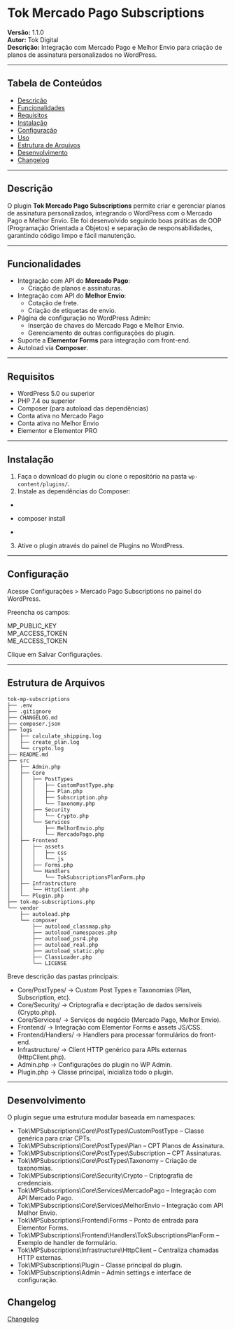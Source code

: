 # Tok Mercado Pago Subscriptions

**Versão:** 1.1.0  
**Autor:** Tok Digital  
**Descrição:** Integração com Mercado Pago e Melhor Envio para criação de planos de assinatura personalizados no WordPress.

---

## Tabela de Conteúdos

- [Descrição](#descrição)  
- [Funcionalidades](#funcionalidades)  
- [Requisitos](#requisitos)  
- [Instalação](#instalação)  
- [Configuração](#configuração)  
- [Uso](#uso)  
- [Estrutura de Arquivos](#estrutura-de-arquivos)  
- [Desenvolvimento](#desenvolvimento)  
- [Changelog](#changelog)   

---

## Descrição

O plugin **Tok Mercado Pago Subscriptions** permite criar e gerenciar planos de assinatura personalizados, integrando o WordPress com o Mercado Pago e Melhor Envio. Ele foi desenvolvido seguindo boas práticas de OOP (Programação Orientada a Objetos) e separação de responsabilidades, garantindo código limpo e fácil manutenção.

---

## Funcionalidades

- Integração com API do **Mercado Pago**:
  - Criação de planos e assinaturas.
- Integração com API do **Melhor Envio**:
  - Cotação de frete.
  - Criação de etiquetas de envio.
- Página de configuração no WordPress Admin:
  - Inserção de chaves do Mercado Pago e Melhor Envio.
  - Gerenciamento de outras configurações do plugin.
- Suporte a **Elementor Forms** para integração com front-end.
- Autoload via **Composer**.

---

## Requisitos

- WordPress 5.0 ou superior  
- PHP 7.4 ou superior  
- Composer (para autoload das dependências)  
- Conta ativa no Mercado Pago  
- Conta ativa no Melhor Envio  
- Elementor e Elementor PRO

---

## Instalação

1. Faça o download do plugin ou clone o repositório na pasta `wp-content/plugins/`.
2. Instale as dependências do Composer:
+    ```bash
+    composer install
+    ```
3. Ative o plugin através do painel de Plugins no WordPress.

---

## Configuração

Acesse Configurações > Mercado Pago Subscriptions no painel do WordPress.

Preencha os campos:

MP_PUBLIC_KEY  
MP_ACCESS_TOKEN  
ME_ACCESS_TOKEN  

Clique em Salvar Configurações.

---

## Estrutura de Arquivos

```
tok-mp-subscriptions
├── .env
├── .gitignore
├── CHANGELOG.md
├── composer.json
├── logs
│   ├── calculate_shipping.log
│   ├── create_plan.log
│   └── crypto.log
├── README.md
├── src
│   ├── Admin.php
│   ├── Core
│   │   ├── PostTypes
│   │   │   ├── CustomPostType.php
│   │   │   ├── Plan.php
│   │   │   ├── Subscription.php
│   │   │   └── Taxonomy.php
│   │   ├── Security
│   │   │   └── Crypto.php
│   │   └── Services
│   │       ├── MelhorEnvio.php
│   │       └── MercadoPago.php
│   ├── Frontend
│   │   ├── assets
│   │   │   ├── css
│   │   │   └── js
│   │   ├── Forms.php
│   │   └── Handlers
│   │       └── TokSubscriptionsPlanForm.php
│   ├── Infrastructure
│   │   └── HttpClient.php
│   └── Plugin.php
├── tok-mp-subscriptions.php
└── vendor
    ├── autoload.php
    └── composer
        ├── autoload_classmap.php
        ├── autoload_namespaces.php
        ├── autoload_psr4.php
        ├── autoload_real.php
        ├── autoload_static.php
        ├── ClassLoader.php
        └── LICENSE
```

Breve descrição das pastas principais:

- Core/PostTypes/ → Custom Post Types e Taxonomias (Plan, Subscription, etc).
- Core/Security/ → Criptografia e decriptação de dados sensíveis (Crypto.php).
- Core/Services/ → Serviços de negócio (Mercado Pago, Melhor Envio).
- Frontend/ → Integração com Elementor Forms e assets JS/CSS.
- Frontend/Handlers/ → Handlers para processar formulários do front-end.
- Infrastructure/ → Client HTTP genérico para APIs externas (HttpClient.php).
- Admin.php → Configurações do plugin no WP Admin.
- Plugin.php → Classe principal, inicializa todo o plugin.

---

## Desenvolvimento

O plugin segue uma estrutura modular baseada em namespaces:

- Tok\MPSubscriptions\Core\PostTypes\CustomPostType – Classe genérica para criar CPTs.
- Tok\MPSubscriptions\Core\PostTypes\Plan – CPT Planos de Assinatura.
- Tok\MPSubscriptions\Core\PostTypes\Subscription – CPT Assinaturas.
- Tok\MPSubscriptions\Core\PostTypes\Taxonomy – Criação de taxonomias.
- Tok\MPSubscriptions\Core\Security\Crypto – Criptografia de credenciais.
- Tok\MPSubscriptions\Core\Services\MercadoPago – Integração com API Mercado Pago.
- Tok\MPSubscriptions\Core\Services\MelhorEnvio – Integração com API Melhor Envio.
- Tok\MPSubscriptions\Frontend\Forms – Ponto de entrada para Elementor Forms.
- Tok\MPSubscriptions\Frontend\Handlers\TokSubscriptionsPlanForm – Exemplo de handler de formulário.
- Tok\MPSubscriptions\Infrastructure\HttpClient – Centraliza chamadas HTTP externas.
- Tok\MPSubscriptions\Plugin – Classe principal do plugin.
- Tok\MPSubscriptions\Admin – Admin settings e interface de configuração.

## Changelog
[Changelog](CHANGELOG.md)